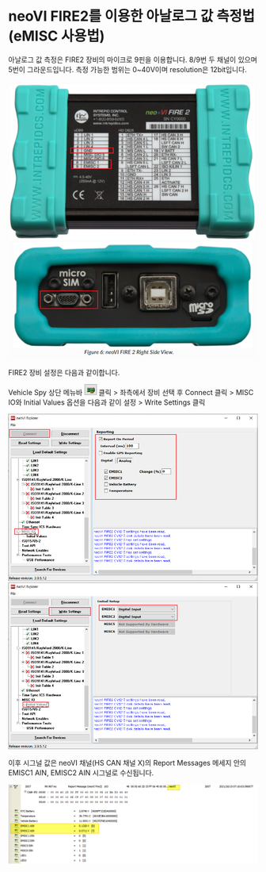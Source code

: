 # neoVI FIRE2를 이용한 아날로그 값 측정법(eMISC 사용법)

아날로그 값 측정은 FIRE2 장비의 마이크로 9핀을 이용합니다. 8/9번 두 채널이 있으며 5번이 그라운드입니다. 측정 가능한 범위는 0\~40V이며 resolution은 12bit입니다.

![](../.gitbook/assets/2021-11-15-15-07-25.png) ![](../.gitbook/assets/2021-11-15-15-08-43.png)

FIRE2 장비 설정은 다음과 같이합니다.

Vehicle Spy 상단 메뉴바 ![NeoVi Explorer icon](../.gitbook/assets/2020-01-02-11-31-14.png) 클릭 > 좌측에서 장비 선택 후 Connect 클릭 > MISC IO와 Initial Values 옵션을 다음과 같이 설정 > Write Settings 클릭

![](../.gitbook/assets/2021-11-17-11-11-40.png) ![](../.gitbook/assets/2021-11-17-11-12-37.png)

이후 시그널 값은 neoVI 채널(HS CAN 채널 X)의 Report Messages 메세지 안의 EMISC1 AIN, EMISC2 AIN 시그널로 수신됩니다.

![](../.gitbook/assets/2021-11-17-11-15-00.png)
